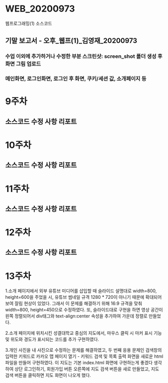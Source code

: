 # WEB_20200973
웹프로그래밍(1) 소스코드
## 기말 보고서 - 오후_웹프(1)_김영재_20200973
### 수업 이외에 추가하거나 수정한 부분 스크린샷: screen_shot 폴더 생성 후 화면 그림 업로드
### 메인화면, 로그인화면, 로그인 후 화면, 쿠키/세션 값, 소개페이지 등

# 9주차
## 소스코드 수정 사항 리포트

# 10주차
## 소스코드 수정 사항 리포트

# 11주차
## 소스코드 수정 사항 리포트

# 12주차
## 소스코드 수정 사항 리포트

# 13주차

 1.소개 페이지에서 외부 유튜브 미디어를 삽입할 때 슬라이드 설명대로 width=800, height=600을
주었을 시, 유튜브 썸네일 규격 1280 * 720이 아니기 때문에 확대되어 보여 잘림 현상이 있었다.
그래서 이 문제를 해결하기 위해 16:9 규격을 맞춰 width=800, height=450으로 수정하였다.
또, 슬라이드대로 구현을 하면 영상 공간이 왼쪽 정렬되어서 div태그와 text-align:center 속성을 추가하여
가운데 정렬로 만들었다.

 2.소개 페이지에 위치시킨 성결대학교 중심의 지도에서,
마우스 클릭 시 마커 표시 기능 및 위도와 경도가 표시되는 코드를 추가 구현하였다.

 3.개인 사진을 내 사진으로 수정하는 문제를 해결하였고, 두 번째 응용 문제인 검색창의 입력한
키워드로 카카오 맵 페이지 열기 - 키워드 검색 및 목록 출력 화면을 새로운 html 파일을 만들어 구현하였다.
이 지도는 기본 index.html 화면에 구현하는게 좋겠다 생각하여 상단 로그인하기, 회원가입 버튼 오른쪽에
지도 검색 버튼을 새로 만들었고, 지도 검색 버튼을 클릭하면 지도 화면이 나오게 했다.